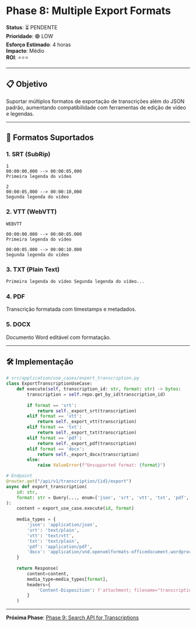 # Phase 8: Multiple Export Formats

**Status**: ⏳ PENDENTE  
**Prioridade**: 🟢 LOW  
**Esforço Estimado**: 4 horas  
**Impacto**: Médio  
**ROI**: ⭐⭐⭐

---

## 📋 Objetivo

Suportar múltiplos formatos de exportação de transcrições além do JSON padrão, aumentando compatibilidade com ferramentas de edição de vídeo e legendas.

---

## 🎯 Formatos Suportados

### 1. SRT (SubRip)
```srt
1
00:00:00,000 --> 00:00:05,000
Primeira legenda do vídeo

2
00:00:05,000 --> 00:00:10,000
Segunda legenda do vídeo
```

### 2. VTT (WebVTT)
```vtt
WEBVTT

00:00:00.000 --> 00:00:05.000
Primeira legenda do vídeo

00:00:05.000 --> 00:00:10.000
Segunda legenda do vídeo
```

### 3. TXT (Plain Text)
```txt
Primeira legenda do vídeo Segunda legenda do vídeo...
```

### 4. PDF
Transcrição formatada com timestamps e metadados.

### 5. DOCX
Documento Word editável com formatação.

---

## 🛠️ Implementação

```python
# src/application/use_cases/export_transcription.py
class ExportTranscriptionUseCase:
    def execute(self, transcription_id: str, format: str) -> bytes:
        transcription = self.repo.get_by_id(transcription_id)
        
        if format == 'srt':
            return self._export_srt(transcription)
        elif format == 'vtt':
            return self._export_vtt(transcription)
        elif format == 'txt':
            return self._export_txt(transcription)
        elif format == 'pdf':
            return self._export_pdf(transcription)
        elif format == 'docx':
            return self._export_docx(transcription)
        else:
            raise ValueError(f"Unsupported format: {format}")

# Endpoint
@router.get("/api/v1/transcription/{id}/export")
async def export_transcription(
    id: str,
    format: str = Query(..., enum=['json', 'srt', 'vtt', 'txt', 'pdf', 'docx'])
):
    content = export_use_case.execute(id, format)
    
    media_types = {
        'json': 'application/json',
        'srt': 'text/plain',
        'vtt': 'text/vtt',
        'txt': 'text/plain',
        'pdf': 'application/pdf',
        'docx': 'application/vnd.openxmlformats-officedocument.wordprocessingml.document'
    }
    
    return Response(
        content=content,
        media_type=media_types[format],
        headers={
            'Content-Disposition': f'attachment; filename="transcription.{format}"'
        }
    )
```

---

**Próxima Phase**: [Phase 9: Search API for Transcriptions](./09-search-api.md)
